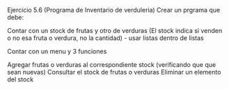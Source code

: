 Ejercicio 5.6 (Programa de Inventario de verduleria)
Crear un prgrama que debe:

Contar con un stock de frutas y otro de verduras (El stock indica si venden o no esa fruta o verdura, no la cantidad) - usar listas dentro de listas

Contar con un menu y 3 funciones

Agregar frutas o verduras al correspondiente stock (verificando que que sean nuevas)
Consultar el stock de frutas o verduras
Eliminar un elemento del stock
